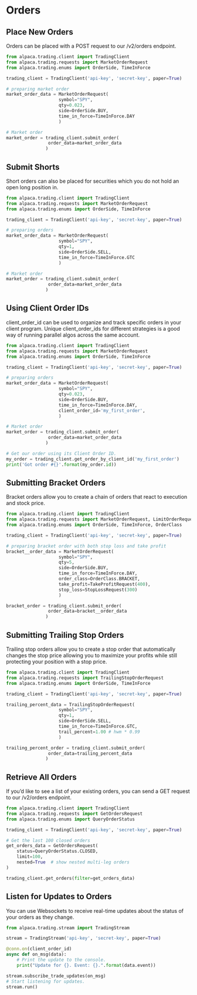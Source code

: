 # Orders

## Place New Orders
Orders can be placed with a POST request to our /v2/orders endpoint.

```python
from alpaca.trading.client import TradingClient
from alpaca.trading.requests import MarketOrderRequest
from alpaca.trading.enums import OrderSide, TimeInForce

trading_client = TradingClient('api-key', 'secret-key', paper=True)

# preparing market order
market_order_data = MarketOrderRequest(
                    symbol="SPY",
                    qty=0.023,
                    side=OrderSide.BUY,
                    time_in_force=TimeInForce.DAY
                    )

# Market order
market_order = trading_client.submit_order(
                order_data=market_order_data
               )
```

## Submit Shorts
Short orders can also be placed for securities which you do not hold an open long position in.

```python
from alpaca.trading.client import TradingClient
from alpaca.trading.requests import MarketOrderRequest
from alpaca.trading.enums import OrderSide, TimeInForce

trading_client = TradingClient('api-key', 'secret-key', paper=True)

# preparing orders
market_order_data = MarketOrderRequest(
                    symbol="SPY",
                    qty=1,
                    side=OrderSide.SELL,
                    time_in_force=TimeInForce.GTC
                    )

# Market order
market_order = trading_client.submit_order(
                order_data=market_order_data
               )
```

## Using Client Order IDs
client_order_id can be used to organize and track specific orders in your client program. Unique client_order_ids for different strategies is a good way of running parallel algos across the same account.

```python
from alpaca.trading.client import TradingClient
from alpaca.trading.requests import MarketOrderRequest
from alpaca.trading.enums import OrderSide, TimeInForce

trading_client = TradingClient('api-key', 'secret-key', paper=True)

# preparing orders
market_order_data = MarketOrderRequest(
                    symbol="SPY",
                    qty=0.023,
                    side=OrderSide.BUY,
                    time_in_force=TimeInForce.DAY,
                    client_order_id='my_first_order',
                    )

# Market order
market_order = trading_client.submit_order(
                order_data=market_order_data
               )

# Get our order using its Client Order ID.
my_order = trading_client.get_order_by_client_id('my_first_order')
print('Got order #{}'.format(my_order.id))
```

## Submitting Bracket Orders
Bracket orders allow you to create a chain of orders that react to execution and stock price.

```python
from alpaca.trading.client import TradingClient
from alpaca.trading.requests import MarketOrderRequest, LimitOrderRequest, TakeProfitRequest, StopLossRequest
from alpaca.trading.enums import OrderSide, TimeInForce, OrderClass

trading_client = TradingClient('api-key', 'secret-key', paper=True)

# preparing bracket order with both stop loss and take profit
bracket__order_data = MarketOrderRequest(
                    symbol="SPY",
                    qty=5,
                    side=OrderSide.BUY,
                    time_in_force=TimeInForce.DAY,
                    order_class=OrderClass.BRACKET,
                    take_profit=TakeProfitRequest(400),
                    stop_loss=StopLossRequest(300)
                    )

bracket_order = trading_client.submit_order(
                order_data=bracket__order_data
               )
```

## Submitting Trailing Stop Orders
Trailing stop orders allow you to create a stop order that automatically changes the stop price allowing you to maximize your profits while still protecting your position with a stop price.

```python
from alpaca.trading.client import TradingClient
from alpaca.trading.requests import TrailingStopOrderRequest
from alpaca.trading.enums import OrderSide, TimeInForce

trading_client = TradingClient('api-key', 'secret-key', paper=True)

trailing_percent_data = TrailingStopOrderRequest(
                    symbol="SPY",
                    qty=1,
                    side=OrderSide.SELL,
                    time_in_force=TimeInForce.GTC,
                    trail_percent=1.00 # hwm * 0.99
                    )

trailing_percent_order = trading_client.submit_order(
                order_data=trailing_percent_data
               )
```

## Retrieve All Orders
If you’d like to see a list of your existing orders, you can send a GET request to our /v2/orders endpoint.

```python
from alpaca.trading.client import TradingClient
from alpaca.trading.requests import GetOrdersRequest
from alpaca.trading.enums import QueryOrderStatus

trading_client = TradingClient('api-key', 'secret-key', paper=True)

# Get the last 100 closed orders
get_orders_data = GetOrdersRequest(
    status=QueryOrderStatus.CLOSED,
    limit=100,
    nested=True  # show nested multi-leg orders
)

trading_client.get_orders(filter=get_orders_data)
```

## Listen for Updates to Orders
You can use Websockets to receive real-time updates about the status of your orders as they change. 

```python
from alpaca.trading.stream import TradingStream

stream = TradingStream('api-key', 'secret-key', paper=True)

@conn.on(client_order_id)
async def on_msg(data):
    # Print the update to the console.
    print("Update for {}. Event: {}.".format(data.event))

stream.subscribe_trade_updates(on_msg)
# Start listening for updates.
stream.run()
```

